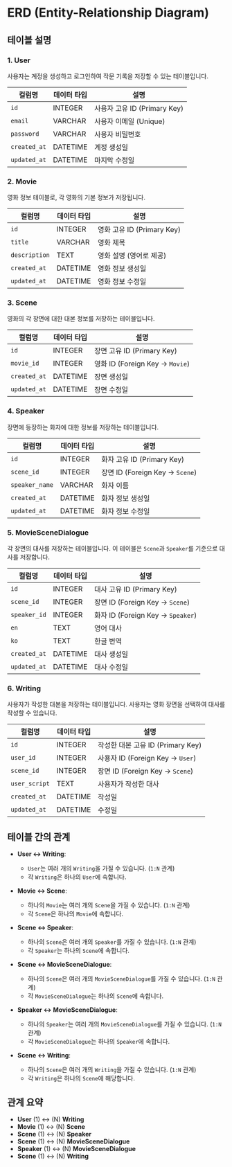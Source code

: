 # ERD (Entity-Relationship Diagram)

## 테이블 설명

### 1. **User**
사용자는 계정을 생성하고 로그인하여 작문 기록을 저장할 수 있는 테이블입니다.

| 컬럼명         | 데이터 타입 | 설명                              |
|----------------|-------------|-----------------------------------|
| `id`           | INTEGER     | 사용자 고유 ID (Primary Key)      |
| `email`        | VARCHAR     | 사용자 이메일 (Unique)           |
| `password`     | VARCHAR     | 사용자 비밀번호                  |
| `created_at`   | DATETIME    | 계정 생성일                      |
| `updated_at`   | DATETIME    | 마지막 수정일                    |

### 2. **Movie**
영화 정보 테이블로, 각 영화의 기본 정보가 저장됩니다.

| 컬럼명         | 데이터 타입 | 설명                              |
|----------------|-------------|-----------------------------------|
| `id`           | INTEGER     | 영화 고유 ID (Primary Key)        |
| `title`        | VARCHAR     | 영화 제목                         |
| `description`  | TEXT        | 영화 설명 (영어로 제공)           |
| `created_at`   | DATETIME    | 영화 정보 생성일                  |
| `updated_at`   | DATETIME    | 영화 정보 수정일                  |

### 3. **Scene**
영화의 각 장면에 대한 대본 정보를 저장하는 테이블입니다.

| 컬럼명         | 데이터 타입 | 설명                              |
|----------------|-------------|-----------------------------------|
| `id`           | INTEGER     | 장면 고유 ID (Primary Key)        |
| `movie_id`     | INTEGER     | 영화 ID (Foreign Key -> `Movie`)  |
| `created_at`   | DATETIME    | 장면 생성일                       |
| `updated_at`   | DATETIME    | 장면 수정일                       |

### 4. **Speaker**
장면에 등장하는 화자에 대한 정보를 저장하는 테이블입니다.

| 컬럼명         | 데이터 타입 | 설명                              |
|----------------|-------------|-----------------------------------|
| `id`           | INTEGER     | 화자 고유 ID (Primary Key)        |
| `scene_id`     | INTEGER     | 장면 ID (Foreign Key -> `Scene`)  |
| `speaker_name` | VARCHAR     | 화자 이름                         |
| `created_at`   | DATETIME    | 화자 정보 생성일                  |
| `updated_at`   | DATETIME    | 화자 정보 수정일                  |

### 5. **MovieSceneDialogue**
각 장면의 대사를 저장하는 테이블입니다. 이 테이블은 `Scene`과 `Speaker`를 기준으로 대사를 저장합니다.

| 컬럼명         | 데이터 타입 | 설명                              |
|----------------|-------------|-----------------------------------|
| `id`           | INTEGER     | 대사 고유 ID (Primary Key)        |
| `scene_id`     | INTEGER     | 장면 ID (Foreign Key -> `Scene`)  |
| `speaker_id`   | INTEGER     | 화자 ID (Foreign Key -> `Speaker`)|
| `en`           | TEXT        | 영어 대사                         |
| `ko`           | TEXT        | 한글 번역                         |
| `created_at`   | DATETIME    | 대사 생성일                       |
| `updated_at`   | DATETIME    | 대사 수정일                       |

### 6. **Writing**
사용자가 작성한 대본을 저장하는 테이블입니다. 사용자는 영화 장면을 선택하여 대사를 작성할 수 있습니다.

| 컬럼명         | 데이터 타입 | 설명                              |
|----------------|-------------|-----------------------------------|
| `id`           | INTEGER     | 작성한 대본 고유 ID (Primary Key) |
| `user_id`      | INTEGER     | 사용자 ID (Foreign Key -> `User`) |
| `scene_id`     | INTEGER     | 장면 ID (Foreign Key -> `Scene`)  |
| `user_script`  | TEXT        | 사용자가 작성한 대사               |
| `created_at`   | DATETIME    | 작성일                            |
| `updated_at`   | DATETIME    | 수정일                            |

## 테이블 간의 관계

- **User ↔ Writing**:  
  - `User`는 여러 개의 `Writing`을 가질 수 있습니다. (`1:N` 관계)
  - 각 `Writing`은 하나의 `User`에 속합니다.

- **Movie ↔ Scene**:  
  - 하나의 `Movie`는 여러 개의 `Scene`을 가질 수 있습니다. (`1:N` 관계)
  - 각 `Scene`은 하나의 `Movie`에 속합니다.

- **Scene ↔ Speaker**:  
  - 하나의 `Scene`은 여러 개의 `Speaker`를 가질 수 있습니다. (`1:N` 관계)
  - 각 `Speaker`는 하나의 `Scene`에 속합니다.

- **Scene ↔ MovieSceneDialogue**:  
  - 하나의 `Scene`은 여러 개의 `MovieSceneDialogue`를 가질 수 있습니다. (`1:N` 관계)
  - 각 `MovieSceneDialogue`는 하나의 `Scene`에 속합니다.

- **Speaker ↔ MovieSceneDialogue**:  
  - 하나의 `Speaker`는 여러 개의 `MovieSceneDialogue`를 가질 수 있습니다. (`1:N` 관계)
  - 각 `MovieSceneDialogue`는 하나의 `Speaker`에 속합니다.

- **Scene ↔ Writing**:  
  - 하나의 `Scene`은 여러 개의 `Writing`을 가질 수 있습니다. (`1:N` 관계)
  - 각 `Writing`은 하나의 `Scene`에 해당합니다.

## 관계 요약

- **User** (1) ↔ (N) **Writing**
- **Movie** (1) ↔ (N) **Scene**
- **Scene** (1) ↔ (N) **Speaker**
- **Scene** (1) ↔ (N) **MovieSceneDialogue**
- **Speaker** (1) ↔ (N) **MovieSceneDialogue**
- **Scene** (1) ↔ (N) **Writing**
